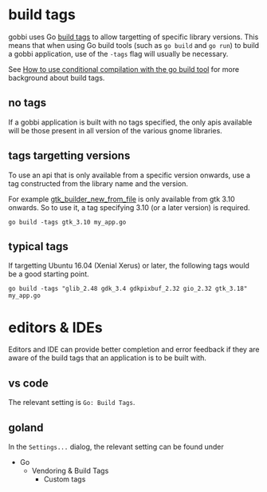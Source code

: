# build tags

gobbi uses Go 
[build tags](https://golang.org/pkg/go/build/#hdr-Build_Constraints)
to allow targetting of specific library versions.
This means that when using Go build tools
(such as `go build` and `go run`)
to build a gobbi application,
use of the `-tags` flag will usually be necessary.

See
[How to use conditional compilation with the go build tool](https://dave.cheney.net/2013/10/12/how-to-use-conditional-compilation-with-the-go-build-tool)
for more background about build tags.

## no tags
If a gobbi application is built with no tags specified,
the only apis available will be those present in
all version of the various gnome libraries.

## tags targetting versions
To use an api that is only available from a specific
version onwards,
use a tag constructed from the library name and the version.

For example
[gtk_builder_new_from_file](https://developer.gnome.org/gtk3/stable/GtkBuilder.html#gtk-builder-new-from-file)
is only available from gtk 3.10 onwards.
So to use it, a tag specifying 3.10 (or a later version)
is required.

```
go build -tags gtk_3.10 my_app.go
```

## typical tags
If targetting Ubuntu 16.04 (Xenial Xerus) or later,
the following tags would be a good starting point. 

```
go build -tags "glib_2.48 gdk_3.4 gdkpixbuf_2.32 gio_2.32 gtk_3.18" my_app.go
```

# editors & IDEs
Editors and IDE can provide better completion
and error feedback if they are aware of the build
tags that an application is to be built with.

## vs code
The relevant setting is `Go: Build Tags`.

## goland
In the `Settings...` dialog, the relevant setting can
be found under
- Go
  - Vendoring & Build Tags
    - Custom tags
